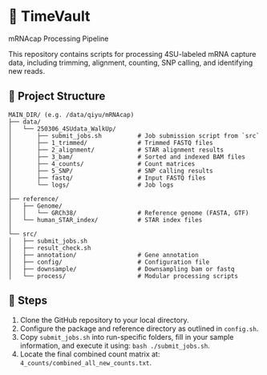 # 🧬 TimeVault
mRNAcap Processing Pipeline


This repository contains scripts for processing 4SU-labeled mRNA capture data, including trimming, alignment, counting, SNP calling, and identifying new reads.

## 📁 Project Structure
```
MAIN_DIR/ (e.g. /data/qiyu/mRNAcap)
├── data/
│   └── 250306_4SUdata_WalkUp/
│       ├── submit_jobs.sh          # Job submission script from `src` 
│       ├── 1_trimmed/              # Trimmed FASTQ files
│       ├── 2_alignment/            # STAR alignment results
│       ├── 3_bam/                  # Sorted and indexed BAM files
│       ├── 4_counts/               # Count matrices
│       ├── 5_SNP/                  # SNP calling results
│       ├── fastq/                  # Input FASTQ files
│       └── logs/                   # Job logs
│
├── reference/
│   ├── Genome/
│   │   └── GRCh38/                 # Reference genome (FASTA, GTF)
│   └── human_STAR_index/           # STAR index files
│
└── src/
│   ├── submit_jobs.sh           
│   ├── result_check.sh          
│   ├── annotation/                 # Gene annotation
│   ├── config/                     # Configuration file
│   ├── downsample/                 # Downsampling bam or fastq
│   └── process/                    # Modular processing scripts
```


## 🚀 Steps 
1. Clone the GitHub repository to your local directory.
2. Configure the package and reference directory as outlined in `config.sh`.
3. Copy `submit_jobs.sh` into run-specific folders, fill in your sample information, and execute it using: `bash ./submit_jobs.sh`.
4. Locate the final combined count matrix at: `4_counts/combined_all_new_counts.txt`.

